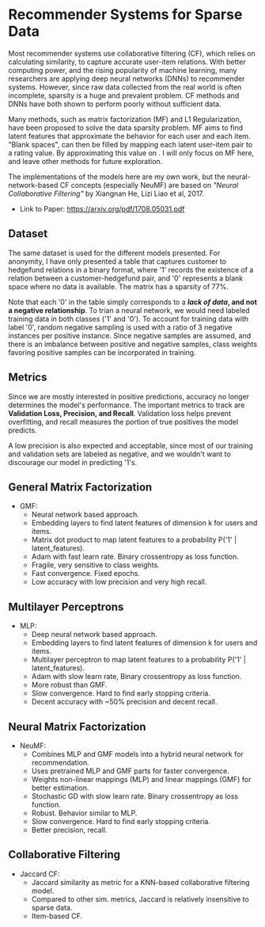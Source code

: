 # Recommender Systems for Sparse Data
Most recommender systems use collaborative filtering (CF), which relies on calculating similarity, to capture accurate user-item relations. With better computing power, and the rising popularity of machine learning, many researchers are applying deep neural networks (DNNs) to recommender systems. However, since raw data collected from the real world is often incomplete, sparsity is a huge and prevalent problem. CF methods and DNNs have both shown to perform poorly without sufficient data. 

Many methods, such as matrix factorization (MF) and L1 Regularization, have been proposed to solve the data sparsity problem. MF aims to find latent features that approximate the behavior for each user and each item. "Blank spaces", can then be filled by mapping each latent user-item pair to a rating value. By approximating this value on . I will only focus on MF here, and leave other methods for future exploration. 

The implementations of the models here are my own work, but the neural-network-based CF concepts (especially NeuMF) are based on *"Neural Collaborative Filtering"* by Xiangnan He, Lizi Liao et al, 2017. 
- Link to Paper: https://arxiv.org/pdf/1708.05031.pdf

## Dataset
The same dataset is used for the different models presented. For anonymity, I have only presented a table that captures customer to hedgefund relations in a binary format, where '1' records the existence of a relation between a customer-hedgefund pair, and '0' represents a blank space where no data is available. The matrix has a sparsity of 77%. 

Note that each '0' in the table simply corresponds to a **_lack of data_, and not a negative relationship**. To trian a neural network, we would need labeled training data in both classes ('1' and '0'). To account for training data with label '0', random negative sampling is used with a ratio of 3 negative instances per positive instance. Since negative samples are assumed, and there is an imbalance between positive and negative samples, class weights favoring positive samples can be incorporated in training.

## Metrics
Since we are mostly interested in positive predictions, accuracy no longer determines the model's performance. The important metrics to track are **Validation Loss, Precision, and Recall**. Validation loss helps prevent overfitting, and recall measures the portion of true positives the model predicts. 

A low precision is also expected and acceptable, since most of our training and validation sets are labeled as negative, and we wouldn't want to discourage our model in predicting '1's.

## General Matrix Factorization 
- GMF:
    - Neural network based approach.
    - Embedding layers to find latent features of dimension k for users and items.
    - Matrix dot product to map latent features to a probability P('1' | latent_features).
    - Adam with fast learn rate. Binary crossentropy as loss function.
    - Fragile, very sensitive to class weights.
    - Fast convergence. Fixed epochs. 
    - Low accuracy with low precision and very high recall.
    
## Multilayer Perceptrons 
- MLP:
    - Deep neural network based approach.
    - Embedding layers to find latent features of dimension k for users and items.
    - Multilayer perceptron to map latent features to a probability P('1' | latent_features).
    - Adam with slow learn rate, Binary crossentropy as loss function.
    - More robust than GMF. 
    - Slow convergence. Hard to find early stopping criteria. 
    - Decent accuracy with ~50% precision and decent recall. 
    
## Neural Matrix Factorization 
- NeuMF:
    - Combines MLP and GMF models into a hybrid neural network for recommendation.
    - Uses pretrained MLP and GMF parts for faster convergence. 
    - Weights non-linear mappings (MLP) and linear mappings (GMF) for better estimation.
    - Stochastic GD with slow learn rate. Binary crossentropy as loss function.
    - Robust. Behavior similar to MLP.
    - Slow convergence. Hard to find early stopping criteria.
    - Better precision, recall. 
    
## Collaborative Filtering
- Jaccard CF:
    - Jaccard similarity as metric for a KNN-based collaborative filtering model.
    - Compared to other sim. metrics, Jaccard is relatively insensitive to sparse data. 
    - Item-based CF. 
